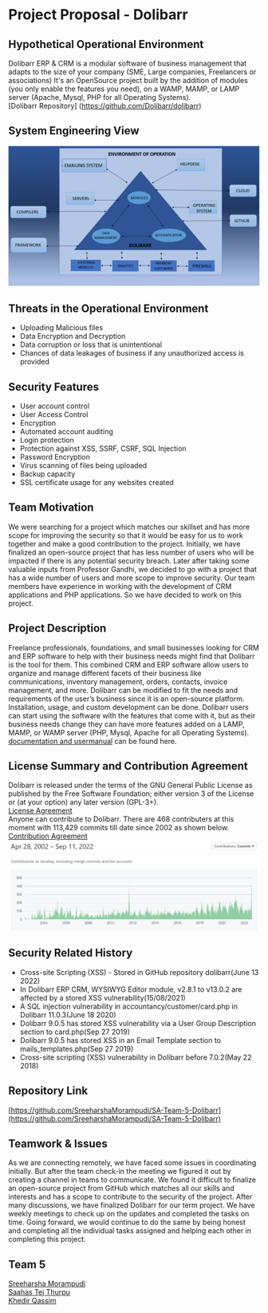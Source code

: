 # Project Proposal - Dolibarr
## Hypothetical Operational Environment
Dolibarr ERP & CRM is a modular software of business management that adapts to the size of your company (SME, Large companies, Freelancers or associations)
It's an OpenSource project built by the addition of modules (you only enable the features you need), on a WAMP, MAMP, or LAMP server (Apache, Mysql, PHP for all Operating Systems).  
[Dolibarr Repository] (https://github.com/Dolibarr/dolibarr)
## System Engineering View
![](https://github.com/SreeharshaMorampudi/SA-Team-5-Dolibarr/blob/main/Project%20Proposal/SA%20PP1.PNG)  

## Threats in the Operational Environment
* Uploading Malicious files
* Data Encryption and Decryption
* Data corruption or loss that is unintentional
* Chances of data leakages of business if any unauthorized access is provided
## Security Features
* User account control
* User Access Control
* Encryption
* Automated account auditing
* Login protection
* Protection against XSS, SSRF, CSRF, SQL Injection
* Password Encryption
* Virus scanning of files being uploaded
* Backup capacity
* SSL certificate usage for any websites created
## Team Motivation
We were searching for a project which matches our skillset and has more scope for improving the security so that it would be easy for us to work together and make a good contribution to the project.
Initially, we have finalized an open-source project that has less number of users who will be impacted if there is any potential security breach.
Later after taking some valuable inputs from Professor Gandhi, we decided to go with a project that has a wide number of users and more scope to improve security.
Our team members have experience in working with the development of CRM applications and PHP applications. 
So we have decided to work on this project.

## Project Description
Freelance professionals, foundations, and small businesses looking for CRM and ERP software to help with their business needs might find that Dolibarr is the tool for them. This combined CRM and ERP software allow users to organize and manage different facets of their business like communications, inventory management, orders, contacts, invoice management, and more. Dolibarr can be modified to fit the needs and requirements of the user’s business since it is an open-source platform. Installation, usage, and custom development can be done. Dolibarr users can start using the software with the features that come with it, but as their business needs change they can have more features added on a LAMP, MAMP, or WAMP server (PHP, Mysql, Apache for all Operating Systems). 
[documentation and usermanual](https://wiki.dolibarr.org/index.php?title=Home) can be found here.

## License Summary and Contribution Agreement
Dolibarr is released under the terms of the GNU General Public License as published by the Free Software Foundation; either version 3 of the License or (at your option) any later version (GPL-3+).  
[License Agreement](https://github.com/Dolibarr/dolibarr/blob/develop/COPYING)  
Anyone can contribute to Dolibarr. There are 468 contributers at this moment with 113,429 commits till date since 2002 as shown below.  
[Contribution Agreement](https://github.com/Dolibarr/dolibarr/blob/develop/.github/CONTRIBUTING.md)
![](https://github.com/SreeharshaMorampudi/SA-Team-5-Dolibarr/blob/main/Project%20Proposal/Contributions.PNG)

## Security Related History
* Cross-site Scripting (XSS) - Stored in GitHub repository dolibarr(June 13 2022)
* In Dolibarr ERP CRM, WYSIWYG Editor module, v2.8.1 to v13.0.2 are affected by a stored XSS vulnerability(15/08/2021) 
* A SQL injection vulnerability in accountancy/customer/card.php in Dolibarr 11.0.3(June 18 2020) 
* Dolibarr 9.0.5 has stored XSS vulnerability via a User Group Description section to card.php(Sep 27 2019)
* Dolibarr 9.0.5 has stored XSS in an Email Template section to mails_templates.php(Sep 27 2019)
* Cross-site scripting (XSS) vulnerability in Dolibarr before 7.0.2(May 22 2018)
## Repository Link
[https://github.com/SreeharshaMorampudi/SA-Team-5-Dolibarr](https://github.com/SreeharshaMorampudi/SA-Team-5-Dolibarr)
## Teamwork & Issues
As we are connecting remotely, we have faced some issues in coordinating initially. But after the team check-in the meeting we figured it out by creating a channel in teams to communicate.
We found it difficult to finalize an open-source project from GitHub which matches all our skills and interests and has a scope to contribute to the security of the project. 
After many discussions, we have finalized Dolibarr for our term project. We have weekly meetings to check up on the updates and completed the tasks on time. 
Going forward, we would continue to do the same by being honest and completing all the individual tasks assigned and helping each other in completing this project. 
## Team 5
[Sreeharsha Morampudi](https://github.com/eeiler)  
[Saahas Tej Thurpu](https://github.com/jferrin1996)  
[Khedir Qassim](https://github.com/abladow)
